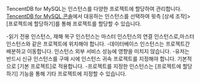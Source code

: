 TencentDB for MySQL는 인스턴스를 다양한 프로젝트에 할당하여 관리합니다. [TencentDB for MySQL 콘솔](https://console.cloud.tencent.com/cdb/)에서 대응하는 인스턴스를 선택하여 윗측 [상세 조작]>[프로젝트에 할당하기]를 통해 프로젝트를 할당할 수 있습니다.

-읽기 전용 인스턴스, 재해 복구 인스턴스는 마스터 인스턴스의 연결 인스턴스로,마스터 인스턴스와 같은 프로젝트에 위치해야 합니다. 
-데이터베이스 인스턴스는 프로젝트간 배분하고 이동합니다. 인스턴스 외부 서비스 성능에 영향을 미치지 않습니다. 
-유저는 반드시 신규 인스턴스를 구매 시에 인스턴스 귀속 프로젝트를 지정해야 합니다. 기본적으로 [기본 프로젝트]로 적용합니다.
-프로젝트를 지정한 인스턴스는 [프로젝트에 할당하기] 기능을 통해 기타 프로젝트에 지정할 수 있습니다.

